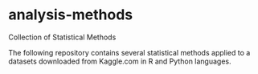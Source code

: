 # analysis-methods
Collection of Statistical Methods 

The following repository contains several statistical methods applied to a datasets downloaded from Kaggle.com in R and Python languages. 
